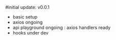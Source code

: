 #initial update: v0.0.1

- basic setup
- axios ongoing
- api playground ongoing : axios handlers ready
- hooks under dev
